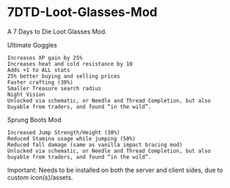 # 7DTD-Loot-Glasses-Mod
A 7 Days to Die Loot Glasses Mod.

Ultimate Goggles

    Increases XP gain by 25%
    Increases heat and cold resistance by 10
    Adds +1 to ALL stats
    25% better buying and selling prices
    Faster crafting (30%)
    Smaller Treasure search radius
    Night Vision
    Unlocked via schematic, or Needle and Thread Completion, but also buyable from traders, and found “in the wild”.

Sprung Boots Mod

    Increased Jump Strength/Height (30%)
    Reduced Stamina usage while jumping (50%)
    Reduced fall damage (same as vanilla impact bracing mod)
    Unlocked via schematic, or Needle and Thread Completion, but also buyable from traders, and found “in the wild”.

Important: Needs to be installed on both the server and client sides, due to custom icon(s)/assets.